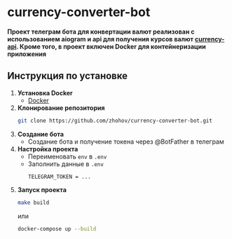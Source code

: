 # currency-converter-bot

**Проект телеграм бота для конвертации валют реализован с использованием aiogram 
и api для получения курсов валют [currency-api](https://github.com/fawazahmed0/currency-api.git). 
Кроме того, в проект включен Docker для контейнеризации приложения**
## Инструкция по установке

1. **Установка Docker**
   - [Docker](https://docs.docker.com/get-docker/)
2. **Клонирование репозитория**
	```bash
	git clone https://github.com/zhohov/currency-converter-bot.git
	```
3. **Создание бота**
   - Создание бота и получение токена через @BotFather в телеграм
4. **Настройка проекта**
   - Переименовать `env` в `.env`
   - Заполнить данные в `.env`
     ```
     TELEGRAM_TOKEN = ...
     ```
5. **Запуск проекта** 
    ```bash
    make build
    ```
   или
    ```bash
    docker-compose up --build
    ```